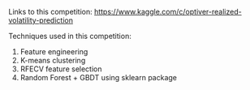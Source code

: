 Links to this competition:
https://www.kaggle.com/c/optiver-realized-volatility-prediction

Techniques used in this competition:
1. Feature engineering
2. K-means clustering
3. RFECV feature selection
4. Random Forest + GBDT using sklearn package
